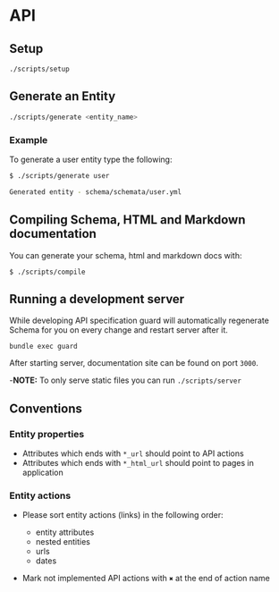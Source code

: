 # API

## Setup

```
./scripts/setup
```

## Generate an Entity

``` sh
./scripts/generate <entity_name>
```

### Example

To generate a user entity type the following:

``` sh
$ ./scripts/generate user

Generated entity - schema/schemata/user.yml
```

## Compiling Schema, HTML and Markdown documentation

You can generate your schema, html and markdown docs with:

```
$ ./scripts/compile
```

## Running a development server

While developing API specification guard will automatically regenerate Schema
for you on every change and restart server after it.

```
bundle exec guard
```

After starting server, documentation site can be found on port `3000`.

-**NOTE:** To only serve static files you can run `./scripts/server`

## Conventions

### Entity properties

  - Attributes which ends with `*_url` should point to API actions
  - Attributes which ends with `*_html_url` should point to pages in application

### Entity actions

  - Please sort entity actions (links) in the following order:
    - entity attributes
    - nested entities
    - urls
    - dates

  - Mark not implemented API actions with `✖` at the end of action name

